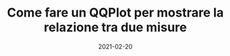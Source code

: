 ---
layout: post
title: "Come fare un QQPlot per mostrare la relazione tra due misure"
date: 2021-02-20
image: "./img/qqplot.png"
---